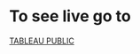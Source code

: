 # To see live go to 
[TABLEAU PUBLIC](https://public.tableau.com/app/profile/abu.nayem/viz/AirFlightofSFO/Dashboard?publish=yes)
